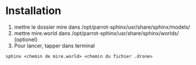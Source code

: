 # Installation
1. mettre le dossier mire dans /opt/parrot-sphinx/usr/share/sphinx/models/
2. mettre mire.world dans /opt/parrot-sphinx/usr/share/sphinx/worlds/ (optionel)
3. Pour lancer, tapper dans terminal
```
sphinx <chemin de mire.world> <chemin du fichier .drone>
```
